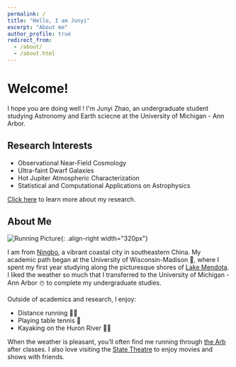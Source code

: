 ```yaml
---
permalink: /
title: "Hello, I am Junyi"
excerpt: "About me"
author_profile: true
redirect_from: 
  - /about/
  - /about.html
---
```


# Welcome!

I hope you are doing well ! I'm Junyi Zhao, an undergraduate student studying Astronomy and Earth sciecne at the University of Michigan - Ann Arbor.

## Research Interests
- Observational Near-Field Cosmology
- Ultra-faint Dwarf Galaxies
- Hot Jupiter Atmospheric Characterization
- Statistical and Computational Applications on Astrophysics

[Click here](https://yanbopanpi.github.io/yanbo_pan.github.io//publications/) to learn more about my research.

## About Me

![Running Picture](https://yanbopanpi.github.io/yanbo_pan.github.io//images/marathon.jpg){: .align-right width="320px"}

I am from [Ningbo](https://en.wikipedia.org/wiki/Ningbo), a vibrant coastal city in southeastern China. My academic path began at the University of Wisconsin-Madison 🦡, where I spent my first year studying along the picturesque shores of [Lake Mendota](https://lakeshorepreserve.wisc.edu/visit/places/lake-mendota/). I liked the weather so much that I transferred to the University of Michigan - Ann Arbor ☃️ to complete my undergraduate studies.

Outside of academics and research, I enjoy:
- Distance running 🏃‍♂️
- Playing table tennis 🏓
- Kayaking on the Huron River 🚣‍♂️

When the weather is pleasant, you’ll often find me running through [the Arb](https://mbgna.umich.edu/nichols-arboretum/) after classes. I also love visiting the [State Theatre](https://michtheater.org/) to enjoy movies and shows with friends.
